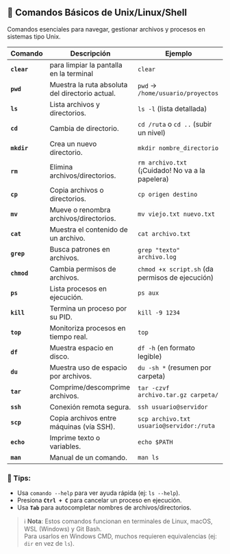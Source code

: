 ## 🐧 Comandos Básicos de Unix/Linux/Shell

Comandos esenciales para navegar, gestionar archivos y procesos en sistemas tipo Unix.

| Comando | Descripción | Ejemplo |
|---------|-------------|---------|
| **`clear`** | para limpiar la pantalla en la terminal| `clear` |
| **`pwd`** | Muestra la ruta absoluta del directorio actual. | `pwd` → `/home/usuario/proyectos` |
| **`ls`** | Lista archivos y directorios. | `ls -l` (lista detallada) |
| **`cd`** | Cambia de directorio. | `cd /ruta` o `cd ..` (subir un nivel) |
| **`mkdir`** | Crea un nuevo directorio. | `mkdir nombre_directorio` |
| **`rm`** | Elimina archivos/directorios. | `rm archivo.txt` (¡Cuidado! No va a la papelera) |
| **`cp`** | Copia archivos o directorios. | `cp origen destino` |
| **`mv`** | Mueve o renombra archivos/directorios. | `mv viejo.txt nuevo.txt` |
| **`cat`** | Muestra el contenido de un archivo. | `cat archivo.txt` |
| **`grep`** | Busca patrones en archivos. | `grep "texto" archivo.log` |
| **`chmod`** | Cambia permisos de archivos. | `chmod +x script.sh` (da permisos de ejecución) |
| **`ps`** | Lista procesos en ejecución. | `ps aux` |
| **`kill`** | Termina un proceso por su PID. | `kill -9 1234` |
| **`top`** | Monitoriza procesos en tiempo real. | `top` |
| **`df`** | Muestra espacio en disco. | `df -h` (en formato legible) |
| **`du`** | Muestra uso de espacio por archivos. | `du -sh *` (resumen por carpeta) |
| **`tar`** | Comprime/descomprime archivos. | `tar -czvf archivo.tar.gz carpeta/` |
| **`ssh`** | Conexión remota segura. | `ssh usuario@servidor` |
| **`scp`** | Copia archivos entre máquinas (vía SSH). | `scp archivo.txt usuario@servidor:/ruta` |
| **`echo`** | Imprime texto o variables. | `echo $PATH` |
| **`man`** | Manual de un comando. | `man ls` |

### 📌 Tips:
- Usa `comando --help` para ver ayuda rápida (ej: `ls --help`).  
- Presiona **`Ctrl + C`** para cancelar un proceso en ejecución.  
- Usa **`Tab`** para autocompletar nombres de archivos/directorios.  

> ℹ️ **Nota**: Estos comandos funcionan en terminales de Linux, macOS, WSL (Windows) y Git Bash.  
> Para usarlos en Windows CMD, muchos requieren equivalencias (ej: `dir` en vez de `ls`).